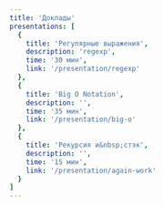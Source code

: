 ```yaml
---
title: 'Доклады'
presentations: [
  {
    title: 'Регулярные выражения',
    description: 'regexp',
    time: '30 мин',
    link: '/presentation/regexp'
  },
  {
    title: 'Big O Notation',
    description: '',
    time: '35 мин',
    link: '/presentation/big-o'
  },
  {
    title: 'Рекурсия и&nbsp;стэк',
    description: '',
    time: '15 мин',
    link: '/presentation/again-work'
  }
]
---
```

